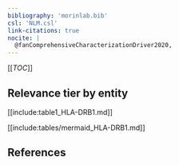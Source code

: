 ```yaml
---
bibliography: 'morinlab.bib'
csl: 'NLM.csl'
link-citations: true
nocite: |
  @fanComprehensiveCharacterizationDriver2020, 
---
```


[[_TOC_]]




## Relevance tier by entity

[[include:table1_HLA-DRB1.md]]





[[include:tables/mermaid_HLA-DRB1.md]]

## References


